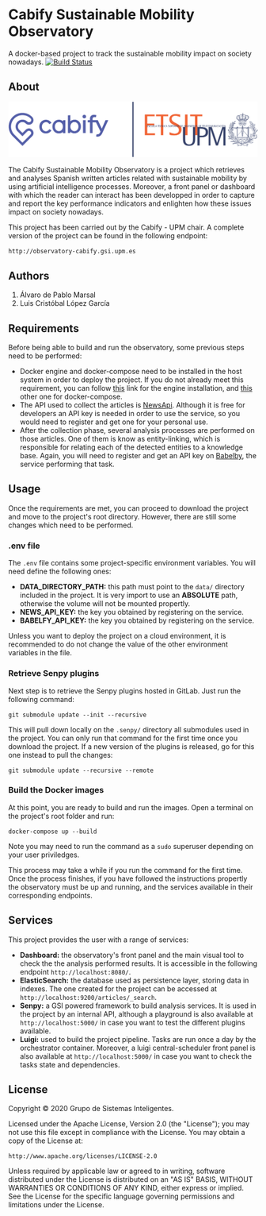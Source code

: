 # Cabify Sustainable Mobility Observatory
A docker-based project to track the sustainable mobility impact on society nowadays. [![Build Status](https://travis-ci.org/joemccann/dillinger.svg?branch=master)](https://travis-ci.org/joemccann/dillinger)

## About

[![Logo Cátedra](./cabify-dashboard/img/catedra_logo.svg)](http://catedra-cabify.gsi.upm.es/)

The Cabify Sustainable Mobility Observatory is a project which retrieves and analyses Spanish written articles related with sustainable mobility by using artificial intelligence processes. Moreover, a front panel or dashboard with which the reader can interact has been developped in order to capture and report the key performance indicators and enlighten how these issues impact on society nowadays.

This project has been carried out by the Cabify - UPM chair. A complete version of the project can be found in the following endpoint:

```
http://observatory-cabify.gsi.upm.es
```

## Authors
1. Álvaro de Pablo Marsal
2. Luis Cristóbal López García

## Requirements

Before being able to build and run the observatory, some previous steps need to be performed:
* Docker engine and docker-compose need to be installed in the host system in order to deploy the project. If you do not already meet this requirement, you can follow [this](https://docs.docker.com/install/) link for the engine installation, and [this](https://docs.docker.com/compose/install/) other one for docker-compose.
* The API used to collect the articles is [NewsApi](https://newsapi.org/). Although it is free for developers an API key is needed in order to use the service, so you would need to register and get one for your personal use.
* After the collection phase, several analysis processes are performed on those articles. One of them is know as entity-linking, which is responsible for relating each of the detected entities to a knowledge base. Again, you will need to register and get an API key on [Babelby](http://babelfy.org/), the service performing that task.

## Usage

Once the requirements are met, you can proceed to download the project and move to the project's root directory. However, there are still some changes which need to be performed.

### .env file
The `.env` file contains some project-specific environment variables. You will need define the following ones:
* **DATA_DIRECTORY_PATH:** this path must point to the `data/` directory included in the project. It is very import to use an **ABSOLUTE** path, otherwise the volume will not be mounted propertly.
* **NEWS_API_KEY:** the key you obtained by registering on the service.
* **BABELFY_API_KEY:** the key you obtained by registering on the service.

Unless you want to deploy the project on a cloud environment, it is recommended to do not change the value of the other environment variables in the file.

### Retrieve Senpy plugins
Next step is to retrieve the Senpy plugins hosted in GitLab. Just run the following command:

```
git submodule update --init --recursive
```

This will pull down locally on the `.senpy/` directory all submodules used in the project. You can only run that command for the first time once you download the project. If a new version of the plugins is released, go for this one instead to pull the changes:

```
git submodule update --recursive --remote
```

### Build the Docker images

At this point, you are ready to build and run the images. Open a terminal on the project's root folder and run:

```
docker-compose up --build
```

Note you may need to run the command as a `sudo` superuser depending on your user priviledges.

This process may take a while if you run the command for the first time. Once the process finishes, if you have followed the instructions propertly the observatory must be up and running, and the services available in their corresponding endpoints.

## Services

This project provides the user with a range of services:
* **Dashboard:** the observatory's front panel and the main visual tool to check the the analysis performed results. It is accessible in the following endpoint `http://localhost:8080/`.
* **ElasticSearch:** the database used as persistence layer, storing data in indexes. The one created for the project can be accessed at `http://localhost:9200/articles/_search`.
* **Senpy:** a GSI powered framework to build analysis services. It is used in the project by an internal API, although a playground is also available at `http://localhost:5000/` in case you want to test the different plugins available.
* **Luigi:** used to build the project pipeline. Tasks are run once a day by the orchestrator container. Moreover, a luigi central-scheduler front panel is also available at `http://localhost:5000/` in case you want to check the tasks state and dependencies.

## License

Copyright © 2020 Grupo de Sistemas Inteligentes.

Licensed under the Apache License, Version 2.0 (the "License"); you may not use this file except in compliance with the License. You may obtain a copy of the License at:

```
http://www.apache.org/licenses/LICENSE-2.0
```

Unless required by applicable law or agreed to in writing, software distributed under the License is distributed on an "AS IS" BASIS, WITHOUT WARRANTIES OR CONDITIONS OF ANY KIND, either express or implied. See the License for the specific language governing permissions and limitations under the License.